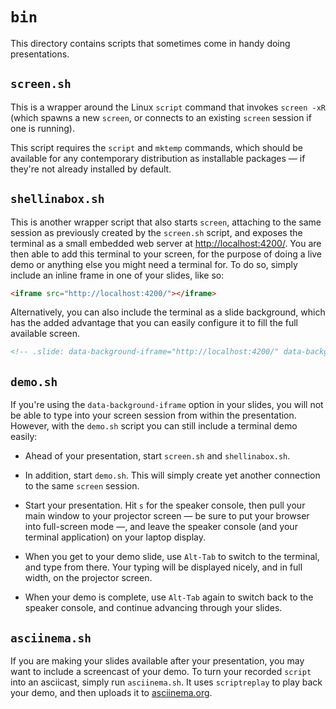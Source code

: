 # `bin`

This directory contains scripts that sometimes come in handy doing
presentations.

## `screen.sh`

This is a wrapper around the Linux `script` command that invokes
`screen -xR` (which spawns a new `screen`, or connects to an existing
`screen` session if one is running).

This script requires the `script` and `mktemp` commands, which should
be available for any contemporary distribution as installable packages
&mdash; if they're not already installed by default.

## `shellinabox.sh`

This is another wrapper script that also starts `screen`, attaching to
the same session as previously created by the `screen.sh` script, and
exposes the terminal as a small embedded web server at
<http://localhost:4200/>. You are then able to add this terminal to
your screen, for the purpose of doing a live demo or anything else you
might need a terminal for. To do so, simply include an inline frame in
one of your slides, like so:

```html
<iframe src="http://localhost:4200/"></iframe>
```

Alternatively, you can also include the terminal as a slide
background, which has the added advantage that you can easily
configure it to fill the full available screen.

```html
<!-- .slide: data-background-iframe="http://localhost:4200/" data-background-size="contain" -->
```

## `demo.sh`

If you're using the `data-background-iframe` option in your slides,
you will not be able to type into your screen session from within the
presentation. However, with the `demo.sh` script you can still include
a terminal demo easily:

- Ahead of your presentation, start `screen.sh` and `shellinabox.sh`.

- In addition, start `demo.sh`. This will simply create yet another
  connection to the same `screen` session.

- Start your presentation. Hit `s` for the speaker console, then pull
  your main window to your projector screen &mdash; be sure to put
  your browser into full-screen mode &mdash;, and leave the speaker
  console (and your terminal application) on your laptop display.

- When you get to your demo slide, use `Alt-Tab` to switch to the
  terminal, and type from there. Your typing will be displayed nicely,
  and in full width, on the projector screen.

- When your demo is complete, use `Alt-Tab` again to switch back to
  the speaker console, and continue advancing through your slides.


## `asciinema.sh`

If you are making your slides available after your presentation, you
may want to include a screencast of your demo. To turn your recorded
`script` into an asciicast, simply run `asciinema.sh`. It uses
`scriptreplay` to play back your demo, and then uploads it to
[asciinema.org](http://www.asciinema.org).

